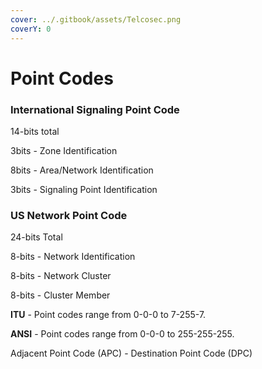 ```yaml
---
cover: ../.gitbook/assets/Telcosec.png
coverY: 0
---
```


# Point Codes

### International Signaling Point Code

14-bits total

3bits - Zone Identification

8bits - Area/Network Identification

3bits - Signaling Point Identification

### US Network Point Code

24-bits Total

8-bits - Network Identification

8-bits - Network Cluster

8-bits - Cluster Member



**ITU** - Point codes range from 0-0-0 to 7-255-7.

**ANSI** - Point codes range from 0-0-0 to 255-255-255.

Adjacent Point Code (APC) - Destination Point Code (DPC)

